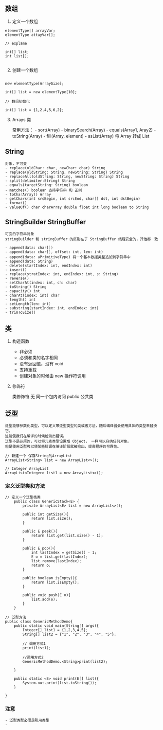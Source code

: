 ## 数组

1. 定义一个数组

```
elementType[] arrayVar;
elementType attayVar[];

// explame

int[] list;
int list[];


```

2. 创建一个数组

```

new elementType[ArraySize];

int[] list = new elementType[10];

// 数组初始化

int[] list = {1,2,4,5,6,2};

```


3. Arrays 类

    常用方法：
        - sort(Array)
        - binarySearch(Array)
        - equals(Array1, Aray2)
        - toString(Array)
        - fill(Array, element)
        - asList(Array) 将 Array 转成 List



## String

    对象，不可变
    - replace(oldChar: char, newChar: char) String
    - replace(oldString: String, newString: String) String
    - replaceAll(oldString: String, newString: String) String
    - split(delimiter:String) String
    - equals(targetString: String) boolean
    - matches() boolean 支持字符串 和 正则
    - toCharArray() Array
    - getChars(int srcBegin, int srcEnd, char[] dst, int dstBegin)
    - format()
    - valueOf() char charArray double float int long boolean to String


## StringBuilder StringBuffer
    可变的字符串对象
    stringBuilder 和 stringBuffer 的区别在于 StringBuffer 线程安全的，其他都一致
    
    - append(data: char[])
    - append(data: char[], offset: int, len: int)
    - append(data: aPrimitiveType) 将一个基本数据类型追加到字符串中
    - append(data: String)
    - delete(startIndex: int, endIndex: int)
    - insert()
    - replace(stratIndex: int, endIndex: int, s: String)
    - reverse()
    - setCharAt(index: int, ch: char)
    - toString() String
    - capacity() int
    - charAt(index: int) char
    - length() int
    - setLength(len: int)
    - substring(startIndex: int, endIndex: int)
    - trimToSize()
    


## 类

1. 构造函数

    - 非必须
    - 必须和类的名字相同
    - 没有返回值，没有 void
    - 支持重载
    - 创建对象的时候由 new 操作符调用



2.  修饰符

    类修饰符
        无  同一个包内访问
        public  公共类
        

## 泛型

    泛型能够参数化类型，可以定义带泛型类型的类或者方法，随后编译器会使用具体的类型来替换它。
    这能使我们在编译的时候检测出错误。
    泛型不是必须的，可以将元素类型设置成 Object， 一样可以容纳任何对象。
    但是使用泛型可以使某些错误在编译阶段就被检出，提高程序的可靠性。 

```
// 新建一个 保存String的ArrayList 
ArrayList<String> list = new ArrayLIst<>(); 

// Integer ArrayList
ArrayList<Integer> list1 = new ArrayList<>();

```     

### 定义泛型类和方法

```
// 定义一个泛型栈类
    public class GenericStack<E> {
        private ArrayList<E> list = new ArrayList<>();

        public int getSize(){
            return list.size();
        }

        public E peek(){
            return list.get(list.size() - 1);
        }

        public E pop(){
            int lastIndex = getSize() - 1;
            E o = list.get(lastIndex);
            list.remove(lastIndex);
            return o;
        }

        public boolean isEmpty(){
            return list.isEmpty();
        }

        public void push(E o){
            list.add(o);
        }
    }
```

```
// 泛型方法
public class GenericMethodDemo{
    public static void main(String[] args){
        Integer[] list1 = {1,2,3,4,5};
        String[] list2 = {"1", "2", "3", "4", "5"};

        // 调用方式1
        print(list1);
        
        //调用方式2
        GenericMethodDemo.<String>print(list2);

    }

    public static <E> void print(E[] list){
        System.out.print(list.toString());
    }

}

``` 

### 注意
    - 泛型类型必须是引用类型
    - 